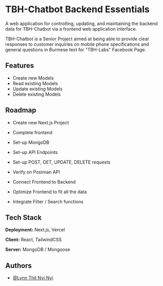 # TBH-Chatbot Backend Essentials

A web application for controlling, updating, and maintaining the backend data for TBH-Chatbot via a frontend web application interface. 

TBH-Chatbot is a Senior Project aimed at being able to provide clear responses to customer inquiries on mobile phone specifications and general questions in Burmese text for "TBH-Labs" Facebook Page.  




## Features

- Create new Models
- Read existing Models 
- Update existing Models 
- Delete existing Models 


## Roadmap

- Create new Next.js Project

- Complete frontend

- Set-up MongoDB

- Set-up API Endpoints

- Set-up POST, GET, UPDATE, DELETE requests

- Verify on Postman API

- Connect Frontend to Backend

- Optimize Frontend to fit all the data

- Integrate Filter / Search functions


## Tech Stack

**Deployment:** Next.js, Vercel

**Client:** React, TailwindCSS

**Server:** MongoDB / Mongoose


## Authors

- [@Lynn Thit Nyi Nyi](https://www.github.com/LynnT-2003)
